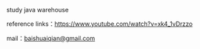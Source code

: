 study java warehouse

reference links：https://www.youtube.com/watch?v=xk4_1vDrzzo

mail：baishuaiqian@gmail.com
